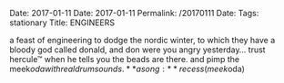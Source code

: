 Date: 2017-01-11
Date: 2017-01-11
Permalink: /20170111
Date: 
Tags: stationary
Title: ENGINEERS
  
a feast of engineering to dodge the nordic winter, to which they have a bloody god called donald, and don were you angry yesterday… trust hercule™ when he tells you the beads are there. and pimp the meek$oda with real drum sounds.
**a song:** recess (meek$oda)